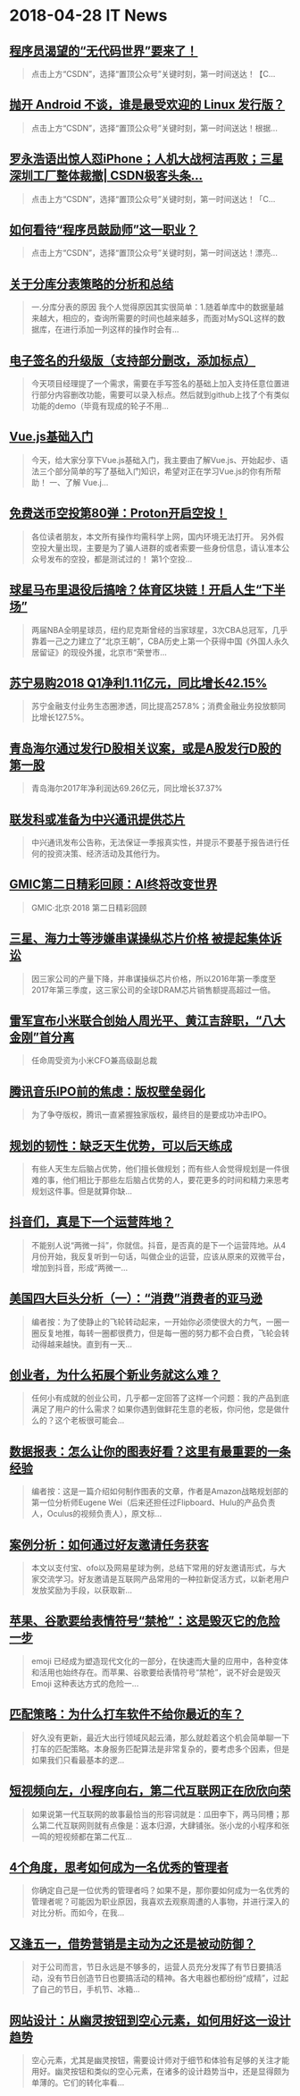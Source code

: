 # 2018-04-28 IT News
 ## [程序员渴望的“无代码世界”要来了！](https://blog.csdn.net/csdnnews/article/details/80115457)
 > 点击上方“CSDN”，选择“置顶公众号”关键时刻，第一时间送达！【C...
 ## [抛开 Android 不谈，谁是最受欢迎的 Linux 发行版？](https://blog.csdn.net/csdnnews/article/details/80115458)
 > 点击上方“CSDN”，选择“置顶公众号”关键时刻，第一时间送达！根据...
 ## [罗永浩语出惊人怼iPhone；人机大战柯洁再败；三星深圳工厂整体裁撤| CSDN极客头条...](https://blog.csdn.net/csdnnews/article/details/80115454)
 > 点击上方“CSDN”，选择“置顶公众号”关键时刻，第一时间送达！「C...
 ## [如何看待“程序员鼓励师”这一职业？](https://blog.csdn.net/csdnnews/article/details/80115455)
 > 点击上方“CSDN”，选择“置顶公众号”关键时刻，第一时间送达！漂亮...
 ## [关于分库分表策略的分析和总结](https://www.jianshu.com/p/0c4e542d4ea7)
 > 一.分库分表的原因 我个人觉得原因其实很简单：1.随着单库中的数据量越来越大，相应的，查询所需要的时间也越来越多，而面对MySQL这样的数据库，在进行添加一列这样的操作时会有...
 ## [电子签名的升级版（支持部分删改，添加标点）](https://www.jianshu.com/p/266c8b435c15)
 > 今天项目经理提了一个需求，需要在手写签名的基础上加入支持任意位置进行部分内容删改功能，需要可以录入标点。然后就到github上找了个有类似功能的demo（毕竟有现成的轮子不用...
 ## [Vue.js基础入门](https://www.jianshu.com/p/04e8492a9a7c)
 > 今天，给大家分享下Vue.js基础入门，我主要由了解Vue.js、开始起步、语法三个部分简单的写了基础入门知识，希望对正在学习Vue.js的你有所帮助！ 一、了解 Vue.j...
 ## [免费送币空投第80弹：Proton开启空投！](https://www.jianshu.com/p/60b99ddf4200)
 > 各位读者朋友，本文所有操作均需科学上网，国内环境无法打开。 另外假空投大量出现，主要是为了骗人进群的或者索要一些身份信息，请认准本公众号发布的空投，都是测试过的！ 第1个空投...
 ## [球星马布里退役后搞啥？体育区块链！开启人生“下半场”](https://www.jianshu.com/p/452735780978)
 > 两届NBA全明星球员，纽约尼克斯曾经的当家球星，3次CBA总冠军，几乎靠着一己之力建立了“北京王朝”，CBA历史上第一个获得中国《外国人永久居留证》的现役外援，北京市“荣誉市...
 ## [苏宁易购2018 Q1净利1.11亿元，同比增长42.15%](http://www.lanjingtmt.com/news/detail/34588.shtml)
 > 苏宁金融支付业务生态圈渗透，同比提高257.8%；消费金融业务投放额同比增长127.5%。
 ## [青岛海尔通过发行D股相关议案，或是A股发行D股的第一股](http://www.lanjingtmt.com/news/detail/34587.shtml)
 > 青岛海尔2017年净利润达69.26亿元，同比增长37.37%
 ## [联发科或准备为中兴通讯提供芯片](http://www.lanjingtmt.com/news/detail/34584.shtml)
 > 中兴通讯发布公告称，无法保证一季报真实性，并提示不要基于报告进行任何的投资决策、经济活动及其他行为。
 ## [GMIC第二日精彩回顾：AI终将改变世界](http://www.lanjingtmt.com/news/detail/34583.shtml)
 > GMIC·北京·2018 第二日精彩回顾
 ## [三星、海力士等涉嫌串谋操纵芯片价格 被提起集体诉讼](http://www.lanjingtmt.com/news/detail/34582.shtml)
 > 因三家公司的产量下降，并串谋操纵芯片价格，所以2016年第一季度至2017年第三季度，这三家公司的全球DRAM芯片销售额提高超过一倍。
 ## [雷军宣布小米联合创始人周光平、黄江吉辞职，“八大金刚”首分离](http://www.lanjingtmt.com/news/detail/34581.shtml)
 > 任命周受资为小米CFO兼高级副总裁
 ## [腾讯音乐IPO前的焦虑：版权壁垒弱化](http://www.lanjingtmt.com/news/detail/34579.shtml)
 > 为了争夺版权，腾讯一直紧握独家版权，最终目的是要成功冲击IPO。
 ## [规划的韧性：缺乏天生优势，可以后天练成](http://www.woshipm.com/zhichang/990043.html)
 > 有些人天生左后脑占优势，他们擅长做规划；而有些人会觉得规划是一件很难的事，他们相比于那些左后脑占优势的人，要花更多的时间和精力来思考规划这件事。但是就算你缺...
 ## [抖音们，真是下一个运营阵地？](http://www.woshipm.com/operate/1009820.html)
 > 不能别人说“两微一抖”，你就信。抖音，是否真的是下一个运营阵地。从4月份开始，我反复听到一句话，叫做企业的运营，应该从原来的双微平台，增加到抖音，形成“两微一...
 ## [美国四大巨头分析（一）：“消费”消费者的亚马逊](http://www.woshipm.com/chuangye/1009850.html)
 > 编者按：为了使静止的飞轮转动起来，一开始你必须使很大的力气，一圈一圈反复地推，每转一圈都很费力，但是每一圈的努力都不会白费，飞轮会转动得越来越快。直到有一天...
 ## [创业者，为什么拓展个新业务就这么难？](http://www.woshipm.com/marketing/1009709.html)
 > 任何小有成就的创业公司，几乎都一定回答了这样一个问题：我的产品到底满足了用户的什么需求？如果你遇到做鲜花生意的老板，你问他，您是做什么的？这个老板很可能会...
 ## [数据报表：怎么让你的图表好看？这里有最重要的一条经验](http://www.woshipm.com/data-analysis/1009759.html)
 > 编者按：这是一篇介绍如何制作图表的文章，作者是Amazon战略规划部的第一位分析师Eugene Wei（后来还担任过Flipboard、Hulu的产品负责人，Oculus的视频负责人），原文标...
 ## [案例分析：如何通过好友邀请任务获客](http://www.woshipm.com/operate/1009288.html)
 > 本文以支付宝、ofo以及网易星球为例，总结下常用的好友邀请形式，与大家交流学习。好友邀请是互联网产品常用的一种拉新促活方式，以新老用户发放奖励为手段，以获取新...
 ## [苹果、谷歌要给表情符号“禁枪”：这是毁灭它的危险一步](http://www.woshipm.com/it/1009428.html)
 > emoji 已经成为塑造现代文化的一部分，在快速而大量的应用中，各种变体和活用也始终存在。而苹果、谷歌要给表情符号“禁枪”，说不好会是毁灭 Emoji 这种表达方式的危险一...
 ## [匹配策略：为什么打车软件不给你最近的车？](http://www.woshipm.com/pd/1009609.html)
 > 好久没有更新，最近大出行领域风起云涌，那么就趁着这个机会简单聊一下打车的匹配策略。本身服务匹配算法是非常复杂的，要考虑多个因素，但是如果我们只看最基本的逻...
 ## [短视频向左，小程序向右，第二代互联网正在欣欣向荣](http://www.woshipm.com/it/1009067.html)
 > 如果说第一代互联网的故事最恰当的形容词就是：瓜田李下，两马同槽；那么第二代互联网则就有点像是：返本归源，大肆铺张。张小龙的小程序和张一鸣的短视频都在第二代互...
 ## [4个角度，思考如何成为一名优秀的管理者](http://www.woshipm.com/zhichang/1009310.html)
 > 你确定自己是一位优秀的管理者吗？如果不是，那你要如何成为一名优秀的管理者呢？可能因为职业原因，我喜欢去观察周遭的人事物，并进行深入的对比分析。而如今，在我...
 ## [又逢五一，借势营销是主动为之还是被动防御？](http://www.woshipm.com/marketing/995374.html)
 > 对于公司而言，节日永远是不够多的，运营人员充分发挥了有节日要搞活动，没有节日创造节日也要搞活动的精神。各大电器也都纷纷“成精”，过起了自己的节日，手机节、冰箱...
 ## [网站设计：从幽灵按钮到空心元素，如何用好这一设计趋势](http://www.woshipm.com/ucd/1009519.html)
 > 空心元素，尤其是幽灵按钮，需要设计师对于细节和体验有足够的关注才能用好。幽灵按钮和类似的空心元素，在诸多的设计趋势当中，还是显得颇为单薄的。它们的转化率看...
